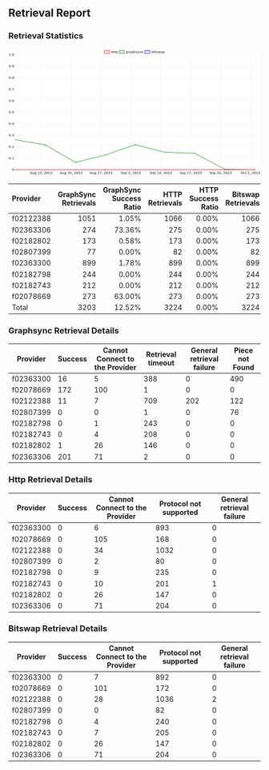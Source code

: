 ## Retrieval Report
### Retrieval Statistics
<img src="https://raw.githubusercontent.com/data-preservation-programs/filplus-checker-assets/main/filecoin-project/filecoin-plus-large-datasets/issues/1198/1696645321874.png"/>

| Provider  | GraphSync Retrievals | GraphSync Success Ratio | HTTP Retrievals | HTTP Success Ratio | Bitswap Retrievals | Bitswap Success Ratio |
| :-------- | -------------------: | ----------------------: | --------------: | -----------------: | -----------------: | --------------------: |
| f02122388 |                 1051 |                   1.05% |            1066 |              0.00% |               1066 |                 0.00% |
| f02363306 |                  274 |                  73.36% |             275 |              0.00% |                275 |                 0.00% |
| f02182802 |                  173 |                   0.58% |             173 |              0.00% |                173 |                 0.00% |
| f02807399 |                   77 |                   0.00% |              82 |              0.00% |                 82 |                 0.00% |
| f02363300 |                  899 |                   1.78% |             899 |              0.00% |                899 |                 0.00% |
| f02182798 |                  244 |                   0.00% |             244 |              0.00% |                244 |                 0.00% |
| f02182743 |                  212 |                   0.00% |             212 |              0.00% |                212 |                 0.00% |
| f02078669 |                  273 |                  63.00% |             273 |              0.00% |                273 |                 0.00% |
| Total     |                 3203 |                  12.52% |            3224 |              0.00% |               3224 |                 0.00% |

### Graphsync Retrieval Details
| Provider  | Success | Cannot Connect to the Provider | Retrieval timeout | General retrieval failure | Piece not Found |
| --------- | ------- | ------------------------------ | ----------------- | ------------------------- | --------------- |
| f02363300 | 16      | 5                              | 388               | 0                         | 490             |
| f02078669 | 172     | 100                            | 1                 | 0                         | 0               |
| f02122388 | 11      | 7                              | 709               | 202                       | 122             |
| f02807399 | 0       | 0                              | 1                 | 0                         | 76              |
| f02182798 | 0       | 1                              | 243               | 0                         | 0               |
| f02182743 | 0       | 4                              | 208               | 0                         | 0               |
| f02182802 | 1       | 26                             | 146               | 0                         | 0               |
| f02363306 | 201     | 71                             | 2                 | 0                         | 0               |

### Http Retrieval Details
| Provider  | Success | Cannot Connect to the Provider | Protocol not supported | General retrieval failure |
| --------- | ------- | ------------------------------ | ---------------------- | ------------------------- |
| f02363300 | 0       | 6                              | 893                    | 0                         |
| f02078669 | 0       | 105                            | 168                    | 0                         |
| f02122388 | 0       | 34                             | 1032                   | 0                         |
| f02807399 | 0       | 2                              | 80                     | 0                         |
| f02182798 | 0       | 9                              | 235                    | 0                         |
| f02182743 | 0       | 10                             | 201                    | 1                         |
| f02182802 | 0       | 26                             | 147                    | 0                         |
| f02363306 | 0       | 71                             | 204                    | 0                         |

### Bitswap Retrieval Details
| Provider  | Success | Cannot Connect to the Provider | Protocol not supported | General retrieval failure |
| --------- | ------- | ------------------------------ | ---------------------- | ------------------------- |
| f02363300 | 0       | 7                              | 892                    | 0                         |
| f02078669 | 0       | 101                            | 172                    | 0                         |
| f02122388 | 0       | 28                             | 1036                   | 2                         |
| f02807399 | 0       | 0                              | 82                     | 0                         |
| f02182798 | 0       | 4                              | 240                    | 0                         |
| f02182743 | 0       | 7                              | 205                    | 0                         |
| f02182802 | 0       | 26                             | 147                    | 0                         |
| f02363306 | 0       | 71                             | 204                    | 0                         |
